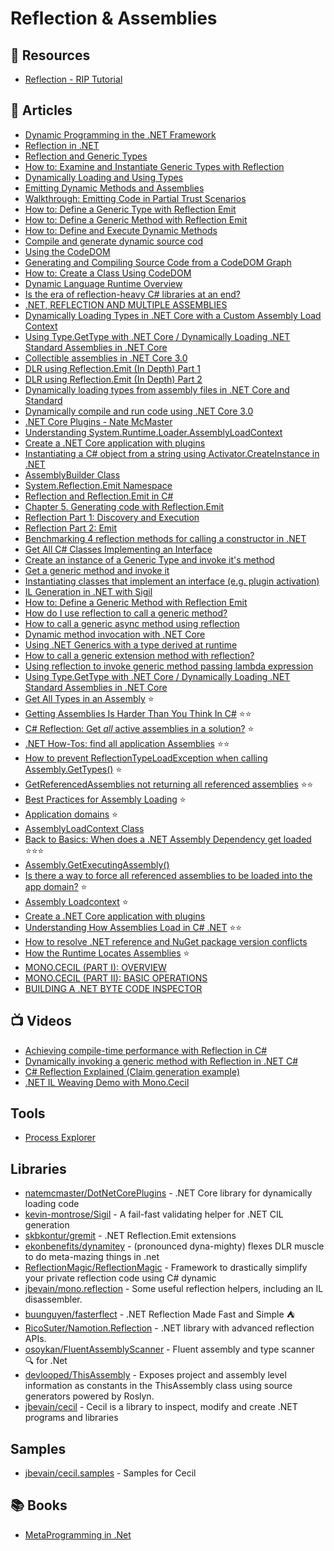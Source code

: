 # Reflection & Assemblies

## 📘 Resources
- [Reflection - RIP Tutorial](https://riptutorial.com/csharp/topic/28/reflection)

## 📕 Articles
- [Dynamic Programming in the .NET Framework](https://docs.microsoft.com/en-us/dotnet/framework/reflection-and-codedom/)
- [Reflection in .NET](https://docs.microsoft.com/en-us/dotnet/framework/reflection-and-codedom/reflection)
- [Reflection and Generic Types](https://docs.microsoft.com/en-us/dotnet/framework/reflection-and-codedom/reflection-and-generic-types)
- [How to: Examine and Instantiate Generic Types with Reflection](https://docs.microsoft.com/en-us/dotnet/framework/reflection-and-codedom/how-to-examine-and-instantiate-generic-types-with-reflection)
- [Dynamically Loading and Using Types](https://docs.microsoft.com/en-us/dotnet/framework/reflection-and-codedom/dynamically-loading-and-using-types)
- [Emitting Dynamic Methods and Assemblies](https://docs.microsoft.com/en-us/dotnet/framework/reflection-and-codedom/emitting-dynamic-methods-and-assemblies)
- [Walkthrough: Emitting Code in Partial Trust Scenarios](https://docs.microsoft.com/en-us/dotnet/framework/reflection-and-codedom/walkthrough-emitting-code-in-partial-trust-scenarios)
- [How to: Define a Generic Type with Reflection Emit](https://docs.microsoft.com/en-us/dotnet/framework/reflection-and-codedom/how-to-define-a-generic-type-with-reflection-emit?redirectedfrom=MSDN)
- [How to: Define a Generic Method with Reflection Emit](https://docs.microsoft.com/en-us/dotnet/framework/reflection-and-codedom/how-to-define-a-generic-method-with-reflection-emit)
- [How to: Define and Execute Dynamic Methods](https://docs.microsoft.com/en-us/dotnet/framework/reflection-and-codedom/how-to-define-and-execute-dynamic-methods)
- [Compile and generate dynamic source cod](https://docs.microsoft.com/en-us/dotnet/framework/reflection-and-codedom/dynamic-source-code-generation-and-compilation)
- [Using the CodeDOM](https://docs.microsoft.com/en-us/dotnet/framework/reflection-and-codedom/using-the-codedom)
- [Generating and Compiling Source Code from a CodeDOM Graph](https://docs.microsoft.com/en-us/dotnet/framework/reflection-and-codedom/generating-and-compiling-source-code-from-a-codedom-graph)
- [How to: Create a Class Using CodeDOM](https://docs.microsoft.com/en-us/dotnet/framework/reflection-and-codedom/how-to-create-a-class-using-codedom)
- [Dynamic Language Runtime Overview](https://docs.microsoft.com/en-us/dotnet/framework/reflection-and-codedom/dynamic-language-runtime-overview)
- [Is the era of reflection-heavy C# libraries at an end?](https://blog.marcgravell.com/2021/05/is-era-of-reflection-heavy-c-libraries.html)
- [.NET, REFLECTION AND MULTIPLE ASSEMBLIES](https://cephas.net/blog/2004/01/14/net-reflection-and-multiple-assemblies/)
- [Dynamically Loading Types in .NET Core with a Custom Assembly Load Context](https://jeremybytes.blogspot.com/2020/01/dynamically-loading-types-in-net-core.html)
- [Using Type.GetType with .NET Core / Dynamically Loading .NET Standard Assemblies in .NET Core](https://jeremybytes.blogspot.com/2020/01/using-typegettype-with-net-core.html)
- [Collectible assemblies in .NET Core 3.0](https://www.strathweb.com/2019/01/collectible-assemblies-in-net-core-3-0/)
- [DLR using Reflection.Emit (In Depth) Part 1](http://www.abhisheksur.com/2010/10/dlr-using-reflectionemit-in-depth-part.html)
- [DLR using Reflection.Emit (In Depth) Part 2](http://www.abhisheksur.com/2010/10/dlr-using-reflectionemit-in-depth-part_24.html)
- [Dynamically loading types from assembly files in .NET Core and Standard](https://siderite.dev/blog/dynamically-loading-types-from-assembly.html/)
- [Dynamically compile and run code using .NET Core 3.0](https://laurentkempe.com/2019/02/18/dynamically-compile-and-run-code-using-dotNET-Core-3.0/)
- [.NET Core Plugins - Nate McMaster](https://natemcmaster.com/blog/2018/07/25/netcore-plugins/)
- [Understanding System.Runtime.Loader.AssemblyLoadContext](https://docs.microsoft.com/en-us/dotnet/core/dependency-loading/understanding-assemblyloadcontext)
- [Create a .NET Core application with plugins](https://docs.microsoft.com/en-us/dotnet/core/tutorials/creating-app-with-plugin-support)
- [Instantiating a C# object from a string using Activator.CreateInstance in .NET](https://jeremylindsayni.wordpress.com/2019/02/11/instantiating-a-c-object-from-a-string-using-activator-createinstance-in-net/)
- [AssemblyBuilder Class](https://docs.microsoft.com/en-us/dotnet/api/system.reflection.emit.assemblybuilder)
- [System.Reflection.Emit Namespace](https://docs.microsoft.com/en-us/dotnet/api/system.reflection.emit)
- [Reflection and Reflection.Emit in C#](https://www.c-sharpcorner.com/uploadfile/puranindia/reflection-and-reflection-emit-in-C-Sharp/)
- [Chapter 5. Generating code with Reflection.Emit](https://livebook.manning.com/book/metaprogramming-in-dot-net/chapter-5/)
- [Reflection Part 1: Discovery and Execution](https://www.codemag.com/article/0211161/Reflection-Part-1-Discovery-and-Execution)
- [Reflection Part 2: Emit](https://www.codemag.com/article/0301051/Reflection-Part-2-Emit)
- [Benchmarking 4 reflection methods for calling a constructor in .NET](https://andrewlock.net/benchmarking-4-reflection-methods-for-calling-a-constructor-in-dotnet/)
- [Get All C# Classes Implementing an Interface](https://garywoodfine.com/get-c-classes-implementing-interface/)
- [Create an instance of a Generic Type and invoke it's method](https://riptutorial.com/csharp/example/14275/create-an-instance-of-a-generic-type-and-invoke-it-s-method)
- [Get a generic method and invoke it](https://riptutorial.com/csharp/example/10206/get-a-generic-method-and-invoke-it)
- [Instantiating classes that implement an interface (e.g. plugin activation)](https://riptutorial.com/csharp/example/14824/instantiating-classes-that-implement-an-interface--e-g--plugin-activation-)
- [IL Generation in .NET with Sigil](https://www.infoq.com/news/2016/01/sigil-intermediate-language/)
- [How to: Define a Generic Method with Reflection Emit](https://www.crystalnet-tech.com/RuntimeLibrary/Help/html/scr/How_to__Define_a_Generic_Method_with_Reflection_Emit.html)
- [How do I use reflection to call a generic method?](https://stackoverflow.com/questions/232535/how-do-i-use-reflection-to-call-a-generic-method/27870198)
- [How to call a generic async method using reflection](https://stackoverflow.com/questions/39674988/how-to-call-a-generic-async-method-using-reflection/39679855)
- [Dynamic method invocation with .NET Core](https://www.davidguida.net/dynamic-method-invocation-with-net-core/)
- [Using .NET Generics with a type derived at runtime](https://www.thereformedprogrammer.net/using-net-generics-with-a-type-derived-at-runtime/)
- [How to call a generic extension method with reflection?](https://stackoverflow.com/questions/15927028/how-to-call-a-generic-extension-method-with-reflection)
- [Using reflection to invoke generic method passing lambda expression](https://stackoverflow.com/questions/19302513/using-reflection-to-invoke-generic-method-passing-lambda-expression)
- [Using Type.GetType with .NET Core / Dynamically Loading .NET Standard Assemblies in .NET Core](https://jeremybytes.blogspot.com/2020/01/using-typegettype-with-net-core.html)
- [Get All Types in an Assembly](https://haacked.com/archive/2012/07/23/get-all-types-in-an-assembly.aspx/) ⭐
- [Getting Assemblies Is Harder Than You Think In C#](https://dotnetcoretutorials.com/2020/07/03/getting-assemblies-is-harder-than-you-think-in-c/) ⭐⭐
- [C# Reflection: Get *all* active assemblies in a solution?](https://stackoverflow.com/questions/851248/c-sharp-reflection-get-all-active-assemblies-in-a-solution) ⭐
- [.NET How-Tos: find all application Assemblies](https://www.davidguida.net/how-to-find-all-application-assemblies) ⭐⭐
- [How to prevent ReflectionTypeLoadException when calling Assembly.GetTypes()](https://stackoverflow.com/questions/7889228/how-to-prevent-reflectiontypeloadexception-when-calling-assembly-gettypes) ⭐
- [GetReferencedAssemblies not returning all referenced assemblies](https://mihalech.com/2016/03/22/getreferencedassemblies-not-returning-all-referenced-assemblies/) ⭐⭐
- [Best Practices for Assembly Loading](https://learn.microsoft.com/en-us/dotnet/framework/deployment/best-practices-for-assembly-loading) ⭐
- [Application domains](https://learn.microsoft.com/en-us/dotnet/framework/app-domains/application-domains) ⭐
- [AssemblyLoadContext Class](https://learn.microsoft.com/en-us/dotnet/api/system.runtime.loader.assemblyloadcontext?view=net-7.0)
- [Back to Basics: When does a .NET Assembly Dependency get loaded](https://weblog.west-wind.com/posts/2012/Nov/03/Back-to-Basics-When-does-a-NET-Assembly-Dependency-get-loaded) ⭐⭐⭐
- [Assembly.GetExecutingAssembly()](https://johnlnelson.com/tag/assembly-getexecutingassembly/)
- [Is there a way to force all referenced assemblies to be loaded into the app domain?](https://stackoverflow.com/questions/2384592/is-there-a-way-to-force-all-referenced-assemblies-to-be-loaded-into-the-app-doma) ⭐
- [Assembly Loadcontext](https://github.com/dotnet/runtime/blob/main/docs/design/features/assemblyloadcontext.md) ⭐
- [Create a .NET Core application with plugins](https://learn.microsoft.com/en-us/dotnet/core/tutorials/creating-app-with-plugin-support)
- [Understanding How Assemblies Load in C# .NET](https://michaelscodingspot.com/assemblies-load-in-dotnet/) ⭐⭐
- [How to resolve .NET reference and NuGet package version conflicts](https://michaelscodingspot.com/how-to-resolve-net-reference-and-nuget-package-version-conflicts/)
- [How the Runtime Locates Assemblies](https://learn.microsoft.com/en-us/dotnet/framework/deployment/how-the-runtime-locates-assemblies) ⭐
- [MONO.CECIL (PART I): OVERVIEW](http://www.swat4net.com/mono-cecil-overview-part-i/)
- [MONO.CECIL (PART II): BASIC OPERATIONS](http://www.swat4net.com/mono-cecil-part-ii-basic-operations/)
- [BUILDING A .NET BYTE CODE INSPECTOR](https://21-lessons.com/building-a-net-byte-code-inspector/)
## 📺 Videos
- [Achieving compile-time performance with Reflection in C#](https://www.youtube.com/watch?v=er9nD-usM1A)
- [Dynamically invoking a generic method with Reflection in .NET C#](https://www.youtube.com/watch?v=ZfS4WnITx08)
- [C# Reflection Explained (Claim generation example)](https://www.youtube.com/watch?v=cdG2JxuZvNI)
- [.NET IL Weaving Demo with Mono.Cecil](https://www.youtube.com/watch?v=L-RQmSPy7Qo)

## Tools
- [Process Explorer](https://learn.microsoft.com/en-us/sysinternals/downloads/process-explorer)

## Libraries
- [natemcmaster/DotNetCorePlugins](https://github.com/natemcmaster/DotNetCorePlugins) - .NET Core library for dynamically loading code
- [kevin-montrose/Sigil](https://github.com/kevin-montrose/Sigil) - A fail-fast validating helper for .NET CIL generation
- [skbkontur/gremit](https://github.com/skbkontur/gremit) - .NET Reflection.Emit extensions
- [ekonbenefits/dynamitey](https://github.com/ekonbenefits/dynamitey) - (pronounced dyna-mighty) flexes DLR muscle to do meta-mazing things in .net
- [ReflectionMagic/ReflectionMagic](https://github.com/ReflectionMagic/ReflectionMagic) - Framework to drastically simplify your private reflection code using C# dynamic
- [jbevain/mono.reflection](https://github.com/jbevain/mono.reflection) - Some useful reflection helpers, including an IL disassembler.
- [buunguyen/fasterflect](https://github.com/buunguyen/fasterflect) - .NET Reflection Made Fast and Simple ⛺
- [RicoSuter/Namotion.Reflection](https://github.com/RicoSuter/Namotion.Reflection) - .NET library with advanced reflection APIs.
- [osoykan/FluentAssemblyScanner](https://github.com/osoykan/FluentAssemblyScanner) - Fluent assembly and type scanner 🔍 for .Net
- [devlooped/ThisAssembly](https://github.com/devlooped/ThisAssembly) - Exposes project and assembly level information as constants in the ThisAssembly class using source generators powered by Roslyn.
- [jbevain/cecil](https://github.com/jbevain/cecil) - Cecil is a library to inspect, modify and create .NET programs and libraries

## Samples
- [jbevain/cecil.samples](https://github.com/jbevain/cecil.samples) - Samples for Cecil

## 📚 Books
- [MetaProgramming in .Net](https://livebook.manning.com/book/metaprogramming-in-dot-net/)